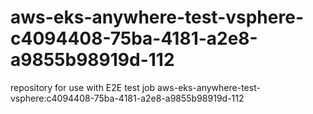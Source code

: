 # aws-eks-anywhere-test-vsphere-c4094408-75ba-4181-a2e8-a9855b98919d-112
repository for use with E2E test job aws-eks-anywhere-test-vsphere:c4094408-75ba-4181-a2e8-a9855b98919d-112
